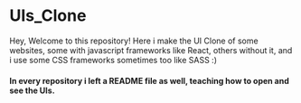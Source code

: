 # UIs_Clone
Hey, Welcome to this repository!
Here i make the UI Clone of some websites, some with javascript frameworks like React, others without it, and i use some CSS frameworks sometimes too like SASS :) <br />

#### In every repository i left a README file as well, teaching how to open and see the UIs.
